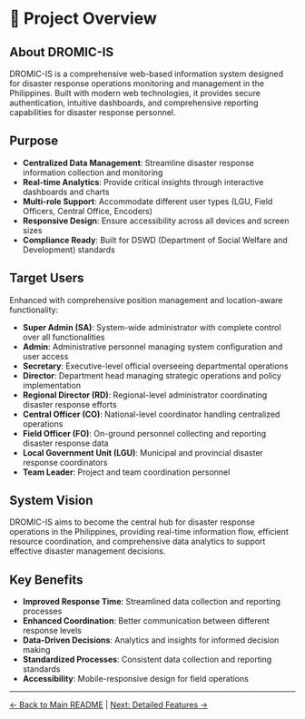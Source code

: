 # 🎯 Project Overview

## About DROMIC-IS

DROMIC-IS is a comprehensive web-based information system designed for disaster response operations monitoring and management in the Philippines. Built with modern web technologies, it provides secure authentication, intuitive dashboards, and comprehensive reporting capabilities for disaster response personnel.

## Purpose

- **Centralized Data Management**: Streamline disaster response information collection and monitoring
- **Real-time Analytics**: Provide critical insights through interactive dashboards and charts
- **Multi-role Support**: Accommodate different user types (LGU, Field Officers, Central Office, Encoders)
- **Responsive Design**: Ensure accessibility across all devices and screen sizes
- **Compliance Ready**: Built for DSWD (Department of Social Welfare and Development) standards

## Target Users

Enhanced with comprehensive position management and location-aware functionality:

- **Super Admin (SA)**: System-wide administrator with complete control over all functionalities
- **Admin**: Administrative personnel managing system configuration and user access
- **Secretary**: Executive-level official overseeing departmental operations
- **Director**: Department head managing strategic operations and policy implementation
- **Regional Director (RD)**: Regional-level administrator coordinating disaster response efforts
- **Central Officer (CO)**: National-level coordinator handling centralized operations
- **Field Officer (FO)**: On-ground personnel collecting and reporting disaster response data
- **Local Government Unit (LGU)**: Municipal and provincial disaster response coordinators
- **Team Leader**: Project and team coordination personnel

## System Vision

DROMIC-IS aims to become the central hub for disaster response operations in the Philippines, providing real-time information flow, efficient resource coordination, and comprehensive data analytics to support effective disaster management decisions.

## Key Benefits

- **Improved Response Time**: Streamlined data collection and reporting processes
- **Enhanced Coordination**: Better communication between different response levels
- **Data-Driven Decisions**: Analytics and insights for informed decision making
- **Standardized Processes**: Consistent data collection and reporting standards
- **Accessibility**: Mobile-responsive design for field operations

---

[← Back to Main README](../README.md) | [Next: Detailed Features →](FEATURES_DETAILED.md)
